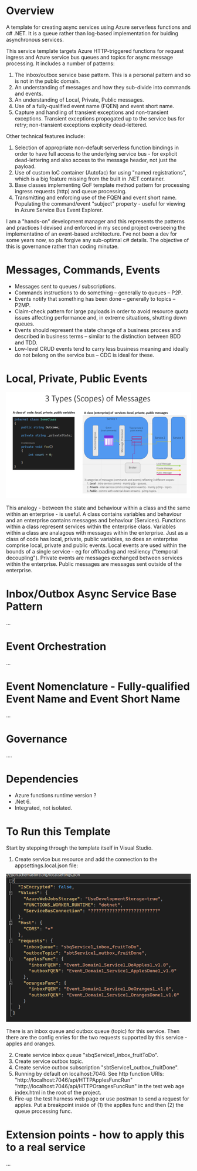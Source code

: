 # Overview
A template for creating async services using Azure serverless functions and c# .NET. It is a queue rather than log-based implementation for buiding asynchronous services.

This service template targets Azure HTTP-triggered functions for request ingress and Azure service bus queues and topics for async message processing. It includes a number of patterns:
1. The inbox/outbox service base pattern. This is a personal pattern and so is not in the public domain.
2. An understanding of messages and how they sub-divide into commands and events.
3. An understanding of Local, Private, Public messages.
4. Use of a fully-qualified event name (FQEN) and event short name.
5. Capture and handling of transient exceptions and non-transient exceptions. Transient exceptions propogated up to the service bus for retry; non-transient exceptions explicity dead-lettered.

Other technical features include:
1. Selection of appropriate non-default serverless function bindings in order to have full access to the underlying service bus - for explicit dead-lettering and also access to the message header, not just the payload.
2. Use of custom IoC container (Autofac) for using "named registrations", which is a big feature missing from the built in .NET container.
3. Base classes implementing GoF template method pattern for processing ingress requests (http) and queue processing.
4. Transmitting and enforcing use of the FQEN and event short name. Populating the command/event "subject" property - useful for viewing in Azure Service Bus Event Explorer.

I am a "hands-on" development manager and this represents the patterns and practices I devised and enforced in my second project overseeing the implementatino of an event-based architecture.  I've not been a dev for some years now, so pls forgive any sub-optimal c# details. The objective of this is governance rather than coding minutae.

# Messages, Commands, Events
- Messages sent to queues / subscriptions.
- Commands instructions to do something – generally to queues – P2P.
- Events notify that something has been done – generally to topics – P2MP.
- Claim-check pattern for large payloads in order to avoid resource quota issues affecting performance and, in extreme situations, shutting down queues.
- Events should represent the state change of a business process and described in business terms – similar to the distinction between BDD and TDD.
- Low-level CRUD events tend to carry less business meaning and ideally do not belong on the service bus – CDC is ideal for these.

# Local, Private, Public Events
![alt text](https://github.com/EdLandon/DocMedia/blob/main/AzureFunctionAsyncServiceTemplate/LocalPrivatePublicMessages.png)

This analogy - between the state and behaviour within a class and the same within an enterprise - is useful. A class contains variables and behaviour and an enterprise contains messages and behaviour (Services). Functions within a class represent services within the enterprise class. Variables within a class are analagous with messages within the enterprise. Just as a class of code has local, private, public variables, so does an enterprise comprise local, private and public events. Local events are used within the bounds of a single service - eg for offloading and resiliency ("temporal decoupling"). Private events are messages exchanged between services within the enterprise. Public messages are messages sent outside of the enterprise.

# Inbox/Outbox Async Service Base Pattern
...

# Event Orchestration
...

# Event Nomenclature - Fully-qualified Event Name and Event Short Name
...

# Governance
....

# Dependencies
- Azure functions runtime version ?
- .Net 6.
- Integrated, not isolated.

# To Run this Template
Start by stepping through the template itself in Visual Studio.
1. Create service bus resource and add the connection to the appsettings.local.json file:

![alt text](https://github.com/EdLandon/DocMedia/blob/main/AzureFunctionAsyncServiceTemplate/appsettings.local.json.png)

There is an inbox queue and outbox queue (topic) for this service. Then there are the config enries for the two requests supported by this service - apples and oranges.

2. Create service inbox queue "sbqService1_inbox_fruitToDo".
3. Create service outbox topic.
4. Create service outbox subscription "sbtService1_outbox_fruitDone".
5. Running by default on localhost:7046. See http function URIs: 
    "http://localhost:7046/api/HTTPApplesFuncRun"
    "http://localhost:7046/api/HTTPOrangesFuncRun" in the test web age index.html in the root of the project.
6. Fire-up the test harness web page or use postman to send a request for apples. Put a breakpoint inside of (1) the applles func and then (2) the queue processing func.

# Extension points - how to apply this to a real service
...